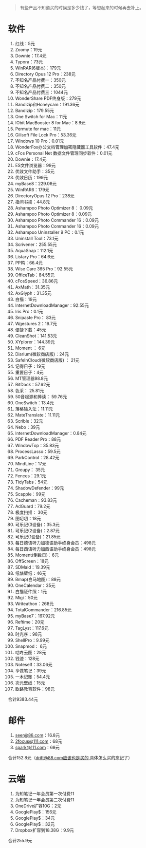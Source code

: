 > 有些产品不知道买的时候是多少钱了，等想起来的时候再去补上。
# 软件
1.  红线：5元
2.  Zoomy：19元                       
3. Downie：17.4元                            
4. Typora：73元                  
5. WinRAR(6版本)：179元                     
6. Directory Opus 12 Pro：238元
7. 不知名产品付费一：350元                         
8. 不知名产品付费二：350元
9. 不知名产品付费三：1044元                
10. WonderShare PDF终身版：279元                          
11. Bandizip和Honeycam：191.36元                
12. Bandizip：179.55元                                                                                          
13. One Switch for Mac：11元
14.  IObit MacBooster 8 for Mac：8.6元                                
15. Permute for mac：11元                            
16. Gilisoft File Lock Pro：53.36元                          
17. Windows 10 Pro：0.01元                        
18. WonderFox办公文档管理加密隐藏器工具软件：47.4元                      
19. cFos Personal Net 数据文件管理同步软件：0.01元                            
20. Downie：17.4元                               
21. ES文件浏览器：99元                    
22. 优效文件助手：35元                          
23. 优效日历：199元                           
24. myBase8：229.08元                        
25. WinRAR6：179元                             
26. DirectoryOpus 12 Pro：238元                             
27. 指间书摘：44.8元     
28. Ashampoo Photo Optimizer 8： 0.09元          
29. Ashampoo Photo Optimizer 8：0.09元             
30. Ashampoo Photo Commander 16：0.09元            
31.  Ashampoo Photo Commander 16：0.09元     
32. Ashampoo Uninstaller 9 PC：0.1元                            
33. Uninstall Tool：73.1元                          
34. Scrivener：255.55元                 
35. AquaSnap：112.1元                   
36. Listary Pro：64.6元           
37. PP鸭：66.4元
38. Wise Care 365 Pro：92.55元          
39. OfficeTab：84.55元           
40. cFosSpeed：36.86元
41. AxMath：31.35元                
42. AxGlyph：31.35元
43. 白描：19元
44. InternetDownloadManager：92.55元                             
45. Iris Pro：0.1元                            
46. Snipaste Pro： 83元                            
47. Wgestures 2：19.7元                          
48. 便捷下载：45元                           
49. CleanShot：141.53元                           
50. XYplorer：144.39元                         
51. Moment ： 6元                               
52. Diarium(微软商店版)：24元                            
53. SafeInCloud(微软商店版) ： 21元                           
54. 记得日子：19元                           
55. 重要日子：4元                   
56. MT管理器98.8元                
57. BitDock：57.62元                              
58. 色采： 25.81元                        
59. 50音起源和捧读： 59.76元                             
60. OneSwitch：13.4元                              
61. 落格输入法：11.11元                              
62. MateTranslate：11.11元                            
63. Scrible：32元                          
64. Nebo：39元                           
65. InternetDownloadManager：0.64元                            
66. PDF Reader Pro：88元
67. WindowTop：35.83元                      
68. ProcessLasso：59.5元                         
69. ParkControl：28.42元                          
70. MindLine：17元     
71. Groupy： 35元                            
72. Fences：29.1元                         
73. TidyTabs：54元                              
74. ShadowDefender：99元                   
75. Scapple：99元                           
76. Cacheman：93.83元                             
77. AdGuard：79.2元                          
78. 极度扫描： 30元                          
79. 图叨叨：18元                          
80. 可乐记(3设备)：35.3元                        
81. 可乐记(2设备)：2.87元                         
82. 可乐记(1设备)：21.85元                     
83. 每日德语听力加德语助手终身会员：498元                    
84. 每日西语听力加西语助手终身会员：498元                     
85. Moment(倒数日)：6元           
86. OffScreen：18元       
87. SDMaid：19.39元     
88. 纸塘壁纸：46元
89. Bmap(白马地图)：88元     
90. OneCalendar：35元              
91. 白描证件照：1元     
92. Migi：50元  
93. Writeathon：268元             
94. TotalCommander：216.85元               
95. myBase7：167.92元
96. Reftime：20元
97. TagLyst：117.6元         
98. 时光序：98元
99. ShellPro：9.99元
100. Snapmod： 6元                            
101. 咕咚云图：28元               
102. 钱迹：128元
103. Noteself：33.06元                   
104. 享做笔记：39元                       
105. 一木记账：54.4元                 
106. 次元壁纸：15元                
107. 欧路教育软件：98元

合计9383.44元

# 邮件
1. seer@88.com：16.8元
2. 2focus@111.com：68元
3. spark@111.com：68元

合计152.8元（drift@88.com应该也是买的,具体怎么买的忘记了）

# 云端
1. 为知笔记一年会员第一次付费11
2. 为知笔记一年会员第二次付费11
3. OneDrive扩容10G：2元
4. GooglePlay$：156元
5. GooglePlay$：34元
6. GooglePlay$：32元
7. Dropbox扩容到18.38G：9.9元

合计255.9元
